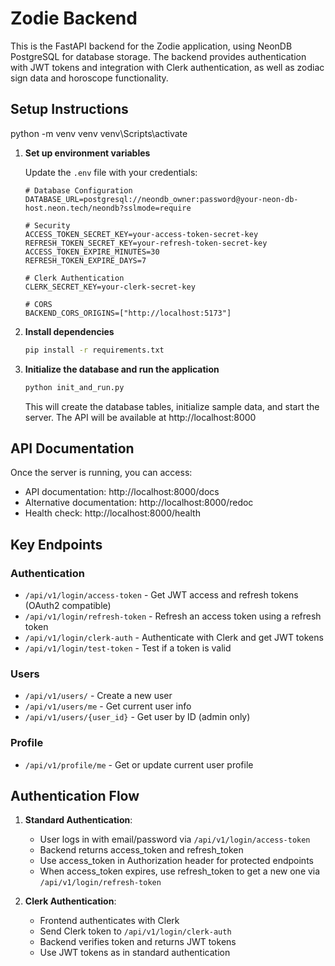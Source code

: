 # Zodie Backend

This is the FastAPI backend for the Zodie application, using NeonDB PostgreSQL for database storage. The backend provides authentication with JWT tokens and integration with Clerk authentication, as well as zodiac sign data and horoscope functionality.

## Setup Instructions
python -m venv venv
venv\Scripts\activate


1. **Set up environment variables**

   Update the `.env` file with your credentials:

   ```
   # Database Configuration
   DATABASE_URL=postgresql://neondb_owner:password@your-neon-db-host.neon.tech/neondb?sslmode=require

   # Security
   ACCESS_TOKEN_SECRET_KEY=your-access-token-secret-key
   REFRESH_TOKEN_SECRET_KEY=your-refresh-token-secret-key
   ACCESS_TOKEN_EXPIRE_MINUTES=30
   REFRESH_TOKEN_EXPIRE_DAYS=7

   # Clerk Authentication
   CLERK_SECRET_KEY=your-clerk-secret-key

   # CORS
   BACKEND_CORS_ORIGINS=["http://localhost:5173"]
   ```

2. **Install dependencies**

   ```bash
   pip install -r requirements.txt
   ```

3. **Initialize the database and run the application**

   ```bash
   python init_and_run.py
   ```

   This will create the database tables, initialize sample data, and start the server. The API will be available at http://localhost:8000

## API Documentation

Once the server is running, you can access:

- API documentation: http://localhost:8000/docs
- Alternative documentation: http://localhost:8000/redoc
- Health check: http://localhost:8000/health

## Key Endpoints

### Authentication

- `/api/v1/login/access-token` - Get JWT access and refresh tokens (OAuth2 compatible)
- `/api/v1/login/refresh-token` - Refresh an access token using a refresh token
- `/api/v1/login/clerk-auth` - Authenticate with Clerk and get JWT tokens
- `/api/v1/login/test-token` - Test if a token is valid

### Users

- `/api/v1/users/` - Create a new user
- `/api/v1/users/me` - Get current user info
- `/api/v1/users/{user_id}` - Get user by ID (admin only)

### Profile

- `/api/v1/profile/me` - Get or update current user profile



## Authentication Flow

1. **Standard Authentication**:
   - User logs in with email/password via `/api/v1/login/access-token`
   - Backend returns access_token and refresh_token
   - Use access_token in Authorization header for protected endpoints
   - When access_token expires, use refresh_token to get a new one via `/api/v1/login/refresh-token`

2. **Clerk Authentication**:
   - Frontend authenticates with Clerk
   - Send Clerk token to `/api/v1/login/clerk-auth`
   - Backend verifies token and returns JWT tokens
   - Use JWT tokens as in standard authentication
